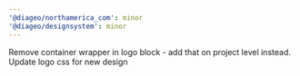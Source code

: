 ```yaml
---
'@diageo/northamerica_com': minor
'@diageo/designsystem': minor
---
```


Remove container wrapper in logo block - add that on project level instead. Update logo css for new design
